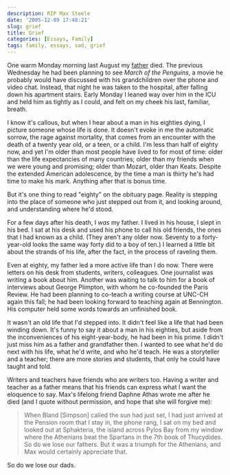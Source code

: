 ```yaml
---
description: RIP Max Steele
date: '2005-12-09 17:48:21'
slug: grief
title: Grief
categories: [Essays, Family]
tags: family, essays, sad, grief
---
```


One warm Monday morning last August my [father](http://maxsteele.org) died.  The previous Wednesday he had been planning to see _March of the Penguins_, a movie he probably would have discussed with his grandchildren over the phone and video chat.  Instead, that night he was taken to the hospital, after falling down his apartment stairs.  Early Monday I leaned way over him in the ICU and held him as tightly as I could, and felt on my cheek his last, familiar, breath.

<!-- more -->

I know it's callous, but when I hear about a man in his eighties dying, I picture someone whose life is done.  It doesn't evoke in me the automatic sorrow, the rage against mortality, that comes from an encounter with the death of a twenty year old, or a teen, or a child.  I'm less than half of eighty now, and yet I'm older than most people have lived to for most of time: older than the life expectancies of many countries; older than my friends when we were young and promising; older than Mozart, older than Keats.  Despite the extended American adolescence, by the time a man is thirty he's had time to make his mark.  Anything after that is bonus time.

But it's one thing to read "eighty" on the obituary page.  Reality is stepping into the place of someone who just stepped out from it, and looking around, and understanding where he'd stood.

For a few days after his death, I _was_ my father.  I lived in his house, I slept in his bed.  I sat at his desk and used his phone to call his old friends, the ones that I had known as a child.  (They aren't any older now.  Seventy to a forty-year-old looks the same way forty did to a boy of ten.)  I learned a little bit about the strands of his life, after the fact, in the process of raveling them.

Even at eighty, my father led a more active life than I do now.  There were letters on his desk from students, writers, colleagues.  One journalist was writing a book about him.  Another was waiting to talk to him for a book of interviews about George Plimpton, with whom he co-founded the Paris Review.  He had been planning to co-teach a writing course at UNC-CH again this fall; he had been looking forward to teaching again at Bennington.  His computer held some words towards an unfinished book.

It wasn't an old life that I'd stepped into.  It didn't feel like a life that had been winding down.  It's funny to say it about a man in his eighties, but aside from the inconveniences of his eight-year-body, he had been in his prime.  I didn't just miss him as a father and grandfather then.  I wanted to see what he'd do next with his life, what he'd write, and who he'd teach.  He was a storyteller and a teacher; there are more stories and students, that only he could have taught and told.

Writers and teachers have friends who are writers too.  Having a writer and teacher as a father means that his friends can express what I want the eloquence to say.  Max's lifelong friend Daphne Athas wrote me after he died (and I quote without permission, and hope that she will forgive me):

> When Bland [Simpson] called the sun had just set, I had just arrived at the Pension room that I stay in, the phone rang, I sat on my bed and looked out at Sphakteria, the island across Pylos Bay from my window  where the Athenians  beat the Spartans in the 7th book of Thucydides.  So do we lose our fathers.  But it was a triumph for the Athenians, and Max would certainly appreciate that.

So do we lose our dads.
